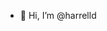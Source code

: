- 👋 Hi, I’m @harrelld

<!---
harrelld/harrelld is a ✨ special ✨ repository because its `README.md` (this file) appears on your GitHub profile.
You can click the Preview link to take a look at your changes.
--->
